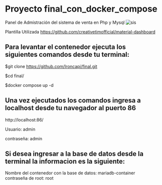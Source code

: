 # Proyecto final_con_docker_compose
Panel de Admistración del sistema de venta en Php y Mysql
![sis](https://user-images.githubusercontent.com/88554898/128939852-572098b6-762e-4274-96c5-d36966422fff.jpg)

Plantilla Utilizada
https://github.com/creativetimofficial/material-dashboard

## Para levantar el contenedor ejecuta los siguientes comandos desde tu terminal:

$git clone https://github.com/Ironcapi/final.git

$cd final/

$docker compose up -d

## Una vez ejecutados los comandos ingresa a localhost desde tu navegador al puerto 86

http://localhost:86/

Usuario: admin

contraseña: admin

## Si desea ingresar a la base de datos desde la terminal la informacion es la siguiente:

Nombre del contenedor con la base de datos: mariadb-container
contraseña de root: root

